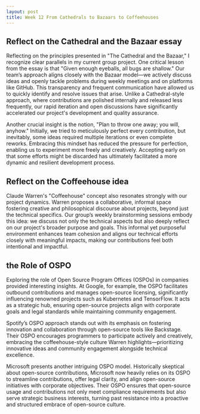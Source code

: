 ```yaml
---
layout: post
title: Week 12 From Cathedrals to Bazaars to Coffeehouses
---
```


## Reflect on the Cathedral and the Bazaar essay
Reflecting on the principles presented in "The Cathedral and the Bazaar," I recognize clear parallels in my current group project. One critical lesson from the essay is that "Given enough eyeballs, all bugs are shallow." Our team’s approach aligns closely with the Bazaar model—we actively discuss ideas and openly tackle problems during weekly meetings and on platforms like GitHub. This transparency and frequent communication have allowed us to quickly identify and resolve issues that arise. Unlike a Cathedral-style approach, where contributions are polished internally and released less frequently, our rapid iteration and open discussions have significantly accelerated our project's development and quality assurance.
<!--more-->

Another crucial insight is the notion, "Plan to throw one away; you will, anyhow." Initially, we tried to meticulously perfect every contribution, but inevitably, some ideas required multiple iterations or even complete reworks. Embracing this mindset has reduced the pressure for perfection, enabling us to experiment more freely and creatively. Accepting early on that some efforts might be discarded has ultimately facilitated a more dynamic and resilient development process.

## Reflect on the Coffeehouse idea 
Claude Warren's "Coffeehouse" concept also resonates strongly with our project dynamics. Warren proposes a collaborative, informal space fostering creative and philosophical discourse about projects, beyond just the technical specifics. Our group’s weekly brainstorming sessions embody this idea: we discuss not only the technical aspects but also deeply reflect on our project's broader purpose and goals. This informal yet purposeful environment enhances team cohesion and aligns our technical efforts closely with meaningful impacts, making our contributions feel both intentional and impactful.

## the Role of OSPO
Exploring the role of Open Source Program Offices (OSPOs) in companies provided interesting insights. At Google, for example, the OSPO facilitates outbound contributions and manages open-source licensing, significantly influencing renowned projects such as Kubernetes and TensorFlow. It acts as a strategic hub, ensuring open-source projects align with corporate goals and legal standards while maintaining community engagement.

Spotify’s OSPO approach stands out with its emphasis on fostering innovation and collaboration through open-source tools like Backstage. Their OSPO encourages programmers to participate actively and creatively, embracing the coffeehouse-style culture Warren highlights—prioritizing innovative ideas and community engagement alongside technical excellence.

Microsoft presents another intriguing OSPO model. Historically skeptical about open-source contributions, Microsoft now heavily relies on its OSPO to streamline contributions, offer legal clarity, and align open-source initiatives with corporate objectives. Their OSPO ensures that open-source usage and contributions not only meet compliance requirements but also serve strategic business interests, turning past resistance into a proactive and structured embrace of open-source culture.
